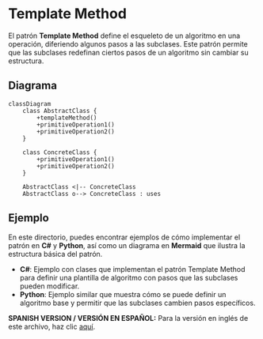 
# Template Method

El patrón **Template Method** define el esqueleto de un algoritmo en una operación, diferiendo algunos pasos a las subclases. Este patrón permite que las subclases redefinan ciertos pasos de un algoritmo sin cambiar su estructura.

## Diagrama

```mermaid
classDiagram
    class AbstractClass {
        +templateMethod()
        +primitiveOperation1()
        +primitiveOperation2()
    }

    class ConcreteClass {
        +primitiveOperation1()
        +primitiveOperation2()
    }

    AbstractClass <|-- ConcreteClass
    AbstractClass o--> ConcreteClass : uses
```

## Ejemplo

En este directorio, puedes encontrar ejemplos de cómo implementar el patrón en **C#** y **Python**, así como un diagrama en **Mermaid** que ilustra la estructura básica del patrón.

- **C#**: Ejemplo con clases que implementan el patrón Template Method para definir una plantilla de algoritmo con pasos que las subclases pueden modificar.
- **Python**: Ejemplo similar que muestra cómo se puede definir un algoritmo base y permitir que las subclases cambien pasos específicos.

**SPANISH VERSION / VERSIÓN EN ESPAÑOL:** Para la versión en inglés de este archivo, haz clic [aquí](README.md).
